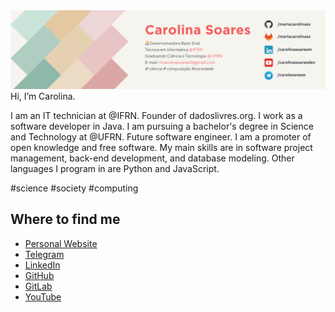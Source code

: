 <img src="https://github.com/MariaCarolinass/MariaCarolinass/blob/master/banner.png">
Hi, I’m Carolina.

I am an IT technician at @IFRN. Founder of dadoslivres.org. I work as a software developer in Java. I am pursuing a bachelor's degree in Science and Technology at @UFRN. Future software engineer. I am a promoter of open knowledge and free software. My main skills are in software project management, back-end development, and database modeling. Other languages I program in are Python and JavaScript. 

#science #society #computing

## Where to find me

- [Personal Website](https://mariacarolinass.github.io/carolinasoares/)
- [Telegram](https://t.me/carols0)
- [LinkedIn](https://www.linkedin.com/in/maria-carolinass/)
- [GitHub](https://github.com/MariaCarolinass)
- [GitLab](https://gitlab.com/mariacarolinass)
- [YouTube](https://www.youtube.com/channel/UCt9RvViwysLrjLGmwYEem2g)
